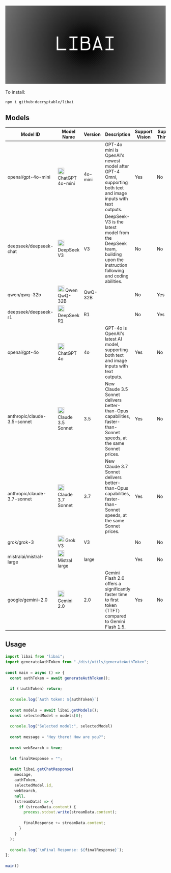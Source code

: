 ![libai](./banner.jpg)

To install:

```bash
npm i github:decryptable/libai
```

## Models

| Model ID                          | Model Name                                            | Version  | Description                                                                                                         | Support Vision | Support Thinking | Support Search |
|------------------------------------|-------------------------------------------------------|----------|---------------------------------------------------------------------------------------------------------------------|----------------|------------------|----------------|
| openai/gpt-4o-mini                 | <img src="https://d3g322f8itkvhj.cloudfront.net/static/logo/chatgpt.png" width="20" height="20"> ChatGPT 4o-mini                      | 4o-mini  | GPT-4o mini is OpenAI's newest model after GPT-4 Omni, supporting both text and image inputs with text outputs.     | Yes            | No               | Yes            |
| deepseek/deepseek-chat             | <img src="https://d3g322f8itkvhj.cloudfront.net/static/logo/DeepSeek.png" width="20" height="20"> DeepSeek V3                          | V3       | DeepSeek-V3 is the latest model from the DeepSeek team, building upon the instruction following and coding abilities. | No             | No               | Yes            |
| qwen/qwq-32b                       | <img src="https://d3g322f8itkvhj.cloudfront.net/static/logo/qwen.png" width="20" height="20"> Qwen QwQ-32B                               | QwQ-32B  |                                                                                                                     | No             | Yes              | Yes            |
| deepseek/deepseek-r1               | <img src="https://d3g322f8itkvhj.cloudfront.net/static/logo/DeepSeek.png" width="20" height="20"> DeepSeek R1                         | R1       |                                                                                                                     | No             | Yes              | Yes            |
| openai/gpt-4o                      | <img src="https://d3g322f8itkvhj.cloudfront.net/static/logo/chatgpt.png" width="20" height="20"> ChatGPT 4o                            | 4o       | GPT-4o is OpenAI's latest AI model, supporting both text and image inputs with text outputs.                        | Yes            | No               | Yes            |
| anthropic/claude-3.5-sonnet        | <img src="https://d3g322f8itkvhj.cloudfront.net/static/logo/Claude.png" width="20" height="20"> Claude 3.5 Sonnet                       | 3.5      | New Claude 3.5 Sonnet delivers better-than-Opus capabilities, faster-than-Sonnet speeds, at the same Sonnet prices.   | Yes            | No               | Yes            |
| anthropic/claude-3.7-sonnet        | <img src="https://d3g322f8itkvhj.cloudfront.net/static/logo/Claude.png" width="20" height="20"> Claude 3.7 Sonnet                       | 3.7      | New Claude 3.7 Sonnet delivers better-than-Opus capabilities, faster-than-Sonnet speeds, at the same Sonnet prices.   | Yes            | No               | Yes            |
| grok/grok-3                        | <img src="https://d3g322f8itkvhj.cloudfront.net/static/logo/Grok.png" width="20" height="20"> Grok V3                                    | V3       |                                                                                                                     | No             | No               | Yes            |
| mistralai/mistral-large            | <img src="https://d3g322f8itkvhj.cloudfront.net/static/logo/Mistral-large.png" width="20" height="20"> Mistral large                   | large    |                                                                                                                     | Yes            | No               | Yes            |
| google/gemini-2.0                  | <img src="https://d3g322f8itkvhj.cloudfront.net/static/logo/Gemini.png" width="20" height="20"> Gemini 2.0                             | 2.0      | Gemini Flash 2.0 offers a significantly faster time to first token (TTFT) compared to Gemini Flash 1.5.             | Yes            | No               | Yes            |

## Usage

```javascript
import libai from "libai";
import generateAuthToken from "./dist/utils/generateAuthToken";

const main = async () => {
  const authToken = await generateAuthToken();

  if (!authToken) return;

  console.log(`Auth token: ${authToken}`)

  const models = await libai.getModels();
  const selectedModel = models[0];

  console.log("Selected model:", selectedModel)

  const message = "Hey there! How are you?";

  const webSearch = true;

  let finalResponse = "";

  await libai.getChatResponse(
    message,
    authToken,
    selectedModel.id,
    webSearch,
    null,
    (streamData) => {
      if (streamData.content) {
        process.stdout.write(streamData.content);

        finalResponse += streamData.content;
      }
    }
  );

  console.log(`\nFinal Response: ${finalResponse}`);
};

main()
```